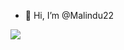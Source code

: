 - 👋 Hi, I’m @Malindu22

<!---
Malindu22/Malindu22 is a ✨ special ✨ repository because its `README.md` (this file) appears on your GitHub profile.
You can click the Preview link to take a look at your changes.
--->

![](https://komarev.com/ghpvc/?username=Malindu22&color=blueviolet)
